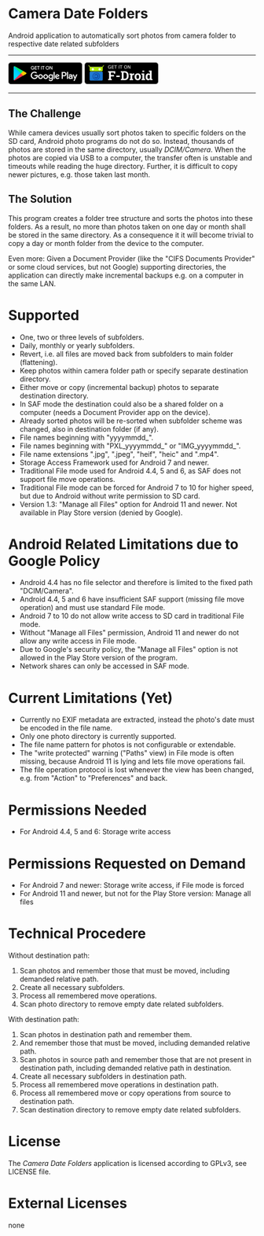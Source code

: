 # Camera Date Folders

Android application to automatically sort photos from camera folder to respective date related subfolders

***

<a href='https://play.google.com/store/apps/details?id=de.kromke.andreas.cameradatefolders'><img src='public/google-play.png' alt='Get it on Google Play' height=45/></a>
<a href='https://f-droid.org/packages/de.kromke.andreas.cameradatefolders'><img src='public/f-droid.png' alt='Get it on F-Droid' height=45 ></a>

***

## The Challenge

While camera devices usually sort photos taken to specific folders on the SD card, Android photo programs do not do so. Instead, thousands of photos are stored in the same directory, usually *DCIM/Camera*. When the photos are copied via USB to a computer, the transfer often is unstable and timeouts while reading the huge directory. Further, it is difficult to copy newer pictures, e.g. those taken last month.

## The Solution

This program creates a folder tree structure and sorts the photos into these folders. As a result, no more than photos taken on one day or month shall be stored in the same directory. As a consequence it it will become trivial to copy a day or month folder from the device to the computer.

Even more: Given a Document Provider (like the "CIFS Documents Provider" or some cloud services, but not Google) supporting directories, the application can directly make incremental backups e.g. on a computer in the same LAN.

# Supported

* One, two or three levels of subfolders.
* Daily, monthly or yearly subfolders.
* Revert, i.e. all files are moved back from subfolders to main folder (flattening).
* Keep photos within camera folder path or specify separate destination directory.
* Either move or copy (incremental backup) photos to separate destination directory.
* In SAF mode the destination could also be a shared folder on a computer (needs a Document Provider app on the device).
* Already sorted photos will be re-sorted when subfolder scheme was changed, also in destination folder (if any).
* File names beginning with "yyyymmdd\_".
* File names beginning with "PXL\_yyyymmdd_" or "IMG\_yyyymmdd\_".
* File name extensions ".jpg", ".jpeg", "heif", "heic" and ".mp4".
* Storage Access Framework used for Android 7 and newer.
* Traditional File mode used for Android 4.4, 5 and 6, as SAF does not support file move operations.
* Traditional File mode can be forced for Android 7 to 10 for higher speed, but due to Android without write permission to SD card.
* Version 1.3: "Manage all Files" option for Android 11 and newer. Not available in Play Store version (denied by Google).

# Android Related Limitations due to Google Policy

* Android 4.4 has no file selector and therefore is limited to the fixed path "DCIM/Camera".
* Android 4.4, 5 and 6 have insufficient SAF support (missing file move operation) and must use standard File mode.
* Android 7 to 10 do not allow write access to SD card in traditional File mode.
* Without "Manage all Files" permission, Android 11 and newer do not allow any write access in File mode.
* Due to Google's security policy, the "Manage all Files" option is not allowed in the Play Store version of the program.
* Network shares can only be accessed in SAF mode.

# Current Limitations (Yet)

* Currently no EXIF metadata are extracted, instead the photo's date must be encoded in the file name.
* Only one photo directory is currently supported.
* The file name pattern for photos is not configurable or extendable.
* The "write protected" warning ("Paths" view) in File mode is often missing, because Android 11 is lying and lets file move operations fail.
* The file operation protocol is lost whenever the view has been changed, e.g. from "Action" to "Preferences" and back.

# Permissions Needed

* For Android 4.4, 5 and 6: Storage write access

# Permissions Requested on Demand

* For Android 7 and newer: Storage write access, if File mode is forced
* For Android 11 and newer, but not for the Play Store version: Manage all files

# Technical Procedere

Without destination path:

1. Scan photos and remember those that must be moved, including demanded relative path.
2. Create all necessary subfolders.
3. Process all remembered move operations.
4. Scan photo directory to remove empty date related subfolders.

With destination path:

1. Scan photos in destination path and remember them.
2. And remember those that must be moved, including demanded relative path.
3. Scan photos in source path and remember those that are not present in destination path, including demanded relative path in destination.
4. Create all necessary subfolders in destination path.
5. Process all remembered move operations in destination path.
6. Process all remembered move or copy operations from source to destination path.
7. Scan destination directory to remove empty date related subfolders.

# License

The *Camera Date Folders* application is licensed according to GPLv3, see LICENSE file.

# External Licenses

none
